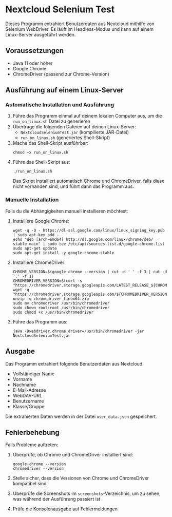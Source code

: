 # Nextcloud Selenium Test

Dieses Programm extrahiert Benutzerdaten aus Nextcloud mithilfe von Selenium WebDriver. Es läuft im Headless-Modus und kann auf einem Linux-Server ausgeführt werden.

## Voraussetzungen

- Java 11 oder höher
- Google Chrome
- ChromeDriver (passend zur Chrome-Version)

## Ausführung auf einem Linux-Server

### Automatische Installation und Ausführung

1. Führe das Programm einmal auf deinem lokalen Computer aus, um die `run_on_linux.sh` Datei zu generieren
2. Übertrage die folgenden Dateien auf deinen Linux-Server:
   - `NextcloudSeleniumTest.jar` (kompilierte JAR-Datei)
   - `run_on_linux.sh` (generiertes Shell-Skript)
3. Mache das Shell-Skript ausführbar:
   ```
   chmod +x run_on_linux.sh
   ```
4. Führe das Shell-Skript aus:
   ```
   ./run_on_linux.sh
   ```
   Das Skript installiert automatisch Chrome und ChromeDriver, falls diese nicht vorhanden sind, und führt dann das Programm aus.

### Manuelle Installation

Falls du die Abhängigkeiten manuell installieren möchtest:

1. Installiere Google Chrome:
   ```
   wget -q -O - https://dl-ssl.google.com/linux/linux_signing_key.pub | sudo apt-key add -
   echo "deb [arch=amd64] http://dl.google.com/linux/chrome/deb/ stable main" | sudo tee /etc/apt/sources.list.d/google-chrome.list
   sudo apt-get update
   sudo apt-get install -y google-chrome-stable
   ```

2. Installiere ChromeDriver:
   ```
   CHROME_VERSION=$(google-chrome --version | cut -d ' ' -f 3 | cut -d '.' -f 1)
   CHROMEDRIVER_VERSION=$(curl -s "https://chromedriver.storage.googleapis.com/LATEST_RELEASE_${CHROME_VERSION}")
   wget -q "https://chromedriver.storage.googleapis.com/${CHROMEDRIVER_VERSION}/chromedriver_linux64.zip"
   unzip -q chromedriver_linux64.zip
   sudo mv chromedriver /usr/bin/chromedriver
   sudo chown root:root /usr/bin/chromedriver
   sudo chmod +x /usr/bin/chromedriver
   ```

3. Führe das Programm aus:
   ```
   java -Dwebdriver.chrome.driver=/usr/bin/chromedriver -jar NextcloudSeleniumTest.jar
   ```

## Ausgabe

Das Programm extrahiert folgende Benutzerdaten aus Nextcloud:
- Vollständiger Name
- Vorname
- Nachname
- E-Mail-Adresse
- WebDAV-URL
- Benutzername
- Klasse/Gruppe

Die extrahierten Daten werden in der Datei `user_data.json` gespeichert.

## Fehlerbehebung

Falls Probleme auftreten:

1. Überprüfe, ob Chrome und ChromeDriver installiert sind:
   ```
   google-chrome --version
   chromedriver --version
   ```

2. Stelle sicher, dass die Versionen von Chrome und ChromeDriver kompatibel sind

3. Überprüfe die Screenshots im `screenshots`-Verzeichnis, um zu sehen, was während der Ausführung passiert ist

4. Prüfe die Konsolenausgabe auf Fehlermeldungen 